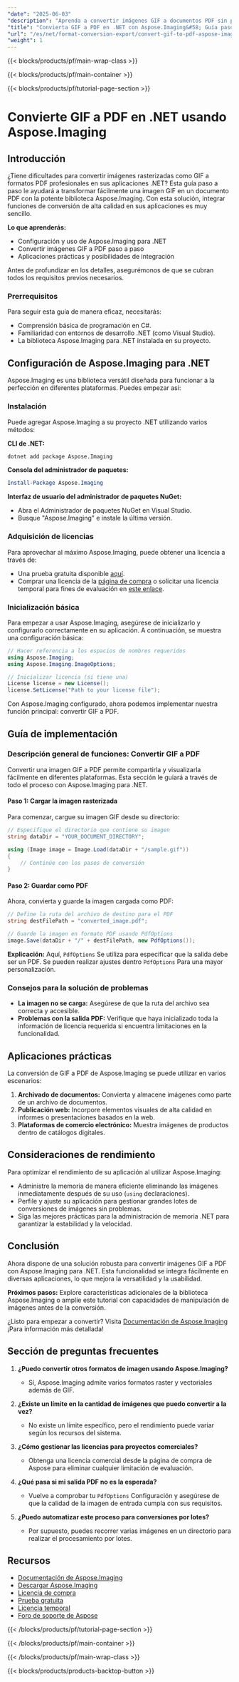 ```yaml
---
"date": "2025-06-03"
"description": "Aprenda a convertir imágenes GIF a documentos PDF sin problemas con Aspose.Imaging para .NET. Siga nuestra guía paso a paso para integrar esta potente función en sus aplicaciones."
"title": "Convierta GIF a PDF en .NET con Aspose.Imaging&#58; Guía paso a paso"
"url": "/es/net/format-conversion-export/convert-gif-to-pdf-aspose-imaging-net/"
"weight": 1
---
```


{{< blocks/products/pf/main-wrap-class >}}

{{< blocks/products/pf/main-container >}}

{{< blocks/products/pf/tutorial-page-section >}}
# Convierte GIF a PDF en .NET usando Aspose.Imaging

## Introducción

¿Tiene dificultades para convertir imágenes rasterizadas como GIF a formatos PDF profesionales en sus aplicaciones .NET? Esta guía paso a paso le ayudará a transformar fácilmente una imagen GIF en un documento PDF con la potente biblioteca Aspose.Imaging. Con esta solución, integrar funciones de conversión de alta calidad en sus aplicaciones es muy sencillo.

**Lo que aprenderás:**
- Configuración y uso de Aspose.Imaging para .NET
- Convertir imágenes GIF a PDF paso a paso
- Aplicaciones prácticas y posibilidades de integración

Antes de profundizar en los detalles, asegurémonos de que se cubran todos los requisitos previos necesarios.

### Prerrequisitos
Para seguir esta guía de manera eficaz, necesitarás:
- Comprensión básica de programación en C#.
- Familiaridad con entornos de desarrollo .NET (como Visual Studio).
- La biblioteca Aspose.Imaging para .NET instalada en su proyecto.

## Configuración de Aspose.Imaging para .NET

Aspose.Imaging es una biblioteca versátil diseñada para funcionar a la perfección en diferentes plataformas. Puedes empezar así:

### Instalación
Puede agregar Aspose.Imaging a su proyecto .NET utilizando varios métodos:

**CLI de .NET:**
```bash
dotnet add package Aspose.Imaging
```

**Consola del administrador de paquetes:**
```powershell
Install-Package Aspose.Imaging
```

**Interfaz de usuario del administrador de paquetes NuGet:**
- Abra el Administrador de paquetes NuGet en Visual Studio.
- Busque "Aspose.Imaging" e instale la última versión.

### Adquisición de licencias
Para aprovechar al máximo Aspose.Imaging, puede obtener una licencia a través de:
- Una prueba gratuita disponible [aquí](https://releases.aspose.com/imaging/net/).
- Comprar una licencia de la [página de compra](https://purchase.aspose.com/buy) o solicitar una licencia temporal para fines de evaluación en [este enlace](https://purchase.aspose.com/temporary-license/).

### Inicialización básica
Para empezar a usar Aspose.Imaging, asegúrese de inicializarlo y configurarlo correctamente en su aplicación. A continuación, se muestra una configuración básica:

```csharp
// Hacer referencia a los espacios de nombres requeridos
using Aspose.Imaging;
using Aspose.Imaging.ImageOptions;

// Inicializar licencia (si tiene una)
License license = new License();
license.SetLicense("Path to your license file");
```

Con Aspose.Imaging configurado, ahora podemos implementar nuestra función principal: convertir GIF a PDF.

## Guía de implementación

### Descripción general de funciones: Convertir GIF a PDF
Convertir una imagen GIF a PDF permite compartirla y visualizarla fácilmente en diferentes plataformas. Esta sección le guiará a través de todo el proceso con Aspose.Imaging para .NET.

#### Paso 1: Cargar la imagen rasterizada
Para comenzar, cargue su imagen GIF desde su directorio:

```csharp
// Especifique el directorio que contiene su imagen
string dataDir = "YOUR_DOCUMENT_DIRECTORY";

using (Image image = Image.Load(dataDir + "/sample.gif"))
{
    // Continúe con los pasos de conversión
}
```

#### Paso 2: Guardar como PDF
Ahora, convierta y guarde la imagen cargada como PDF:

```csharp
// Define la ruta del archivo de destino para el PDF
string destFilePath = "converted_image.pdf";

// Guarde la imagen en formato PDF usando PdfOptions
image.Save(dataDir + "/" + destFilePath, new PdfOptions());
```

**Explicación:** Aquí, `PdfOptions` Se utiliza para especificar que la salida debe ser un PDF. Se pueden realizar ajustes dentro `PdfOptions` Para una mayor personalización.

### Consejos para la solución de problemas
- **La imagen no se carga:** Asegúrese de que la ruta del archivo sea correcta y accesible.
- **Problemas con la salida PDF:** Verifique que haya inicializado toda la información de licencia requerida si encuentra limitaciones en la funcionalidad.

## Aplicaciones prácticas
La conversión de GIF a PDF de Aspose.Imaging se puede utilizar en varios escenarios:
1. **Archivado de documentos:** Convierta y almacene imágenes como parte de un archivo de documentos.
2. **Publicación web:** Incorpore elementos visuales de alta calidad en informes o presentaciones basados en la web.
3. **Plataformas de comercio electrónico:** Muestra imágenes de productos dentro de catálogos digitales.

## Consideraciones de rendimiento
Para optimizar el rendimiento de su aplicación al utilizar Aspose.Imaging:
- Administre la memoria de manera eficiente eliminando las imágenes inmediatamente después de su uso (`using` declaraciones).
- Perfile y ajuste su aplicación para gestionar grandes lotes de conversiones de imágenes sin problemas.
- Siga las mejores prácticas para la administración de memoria .NET para garantizar la estabilidad y la velocidad.

## Conclusión
Ahora dispone de una solución robusta para convertir imágenes GIF a PDF con Aspose.Imaging para .NET. Esta funcionalidad se integra fácilmente en diversas aplicaciones, lo que mejora la versatilidad y la usabilidad.

**Próximos pasos:**
Explore características adicionales de la biblioteca Aspose.Imaging o amplíe este tutorial con capacidades de manipulación de imágenes antes de la conversión.

¿Listo para empezar a convertir? Visita [Documentación de Aspose.Imaging](https://reference.aspose.com/imaging/net/) ¡Para información más detallada!

## Sección de preguntas frecuentes
1. **¿Puedo convertir otros formatos de imagen usando Aspose.Imaging?**
   - Sí, Aspose.Imaging admite varios formatos raster y vectoriales además de GIF.

2. **¿Existe un límite en la cantidad de imágenes que puedo convertir a la vez?**
   - No existe un límite específico, pero el rendimiento puede variar según los recursos del sistema.

3. **¿Cómo gestionar las licencias para proyectos comerciales?**
   - Obtenga una licencia comercial desde la página de compra de Aspose para eliminar cualquier limitación de evaluación.

4. **¿Qué pasa si mi salida PDF no es la esperada?**
   - Vuelve a comprobar tu `PdfOptions` Configuración y asegúrese de que la calidad de la imagen de entrada cumpla con sus requisitos.

5. **¿Puedo automatizar este proceso para conversiones por lotes?**
   - Por supuesto, puedes recorrer varias imágenes en un directorio para realizar el procesamiento por lotes.

## Recursos
- [Documentación de Aspose.Imaging](https://reference.aspose.com/imaging/net/)
- [Descargar Aspose.Imaging](https://releases.aspose.com/imaging/net/)
- [Licencia de compra](https://purchase.aspose.com/buy)
- [Prueba gratuita](https://releases.aspose.com/imaging/net/)
- [Licencia temporal](https://purchase.aspose.com/temporary-license/)
- [Foro de soporte de Aspose](https://forum.aspose.com/c/imaging/10)

{{< /blocks/products/pf/tutorial-page-section >}}

{{< /blocks/products/pf/main-container >}}

{{< /blocks/products/pf/main-wrap-class >}}

{{< blocks/products/products-backtop-button >}}